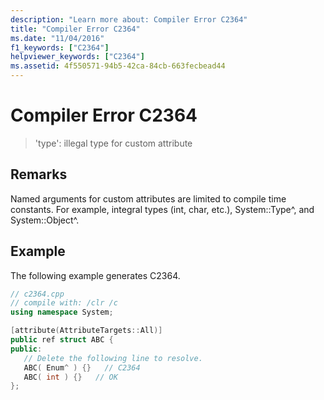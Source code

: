 ```yaml
---
description: "Learn more about: Compiler Error C2364"
title: "Compiler Error C2364"
ms.date: "11/04/2016"
f1_keywords: ["C2364"]
helpviewer_keywords: ["C2364"]
ms.assetid: 4f550571-94b5-42ca-84cb-663fecbead44
---
```

# Compiler Error C2364

> 'type': illegal type for custom attribute

## Remarks

Named arguments for custom attributes are limited to compile time constants. For example, integral types (int, char, etc.), System::Type^, and System::Object^.

## Example

The following example generates C2364.

```cpp
// c2364.cpp
// compile with: /clr /c
using namespace System;

[attribute(AttributeTargets::All)]
public ref struct ABC {
public:
   // Delete the following line to resolve.
   ABC( Enum^ ) {}   // C2364
   ABC( int ) {}   // OK
};
```
